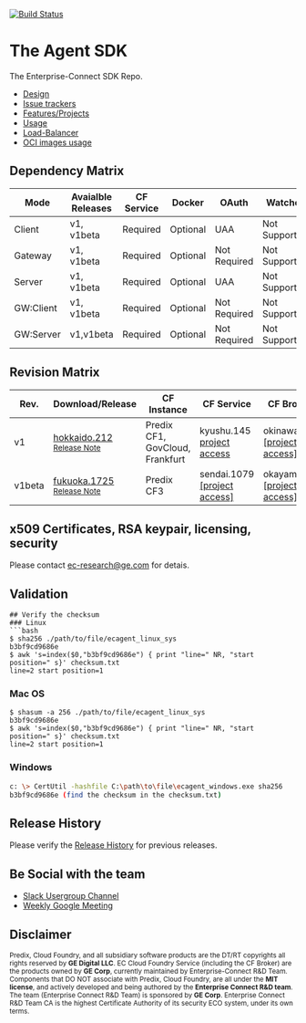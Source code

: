 [![Build Status](https://travis-ci.com/EC-Release/build.svg?branch=v1)](https://travis-ci.com/EC-Release/build)

# The Agent SDK
The Enterprise-Connect SDK Repo.
- [Design](https://github.com/EC-Release/sdk/wiki/EC-Agent)
- [Issue trackers](https://github.com/EC-Release/sdk/issues)
- [Features/Projects](https://github.com/EC-Release/sdk/projects)
- [Usage](https://github.com/EC-Release/sdk/wiki)
- [Load-Balancer](https://github.com/EC-Release/sdk/issues/89)
- [OCI images usage](https://hub.docker.com/r/enterpriseconnect/agent)

## Dependency Matrix
Mode | Avaialble Releases | CF Service | Docker | OAuth | Watcher | Daemon
--- | --- | --- | --- | --- | --- | ---
Client | v1, v1beta | Required | Optional | UAA | Not Supported | Not Supported
Gateway | v1, v1beta | Required | Optional | Not Required | Not Supported | Not Supported
Server | v1, v1beta | Required | Optional | UAA | Not Supported | Not Supported
GW:Client | v1, v1beta | Required | Optional | Not Required | Not Supported | Not Supported
GW:Server | v1,v1beta | Required | Optional | Not Required | Not Supported | Not Supported

## Revision Matrix
Rev. | Download/Release | CF Instance | CF Service | CF Broker | SDK/Plugins | Tools | Build | QA
--- | --- | --- | --- | --- | --- | --- | --- | ---
v1 | [hokkaido.212](https://github.com/EC-Release/sdk/tree/v1.hokkaido.212/dist)<br /><sup>[Release Note](https://github.com/EC-Release/sdk/releases/tag/v1.hokkaido.212)</sup> | Predix CF1, GovCloud, Frankfurt | kyushu.145 [project access](https://github.build.ge.com/EC-Release/ec-service/tree/v1.kyushu.145) | okinawa.8 [[project access]](https://github.build.ge.com/EC-Release/ec-predix-service-broker/tree/v1.okinawa.8) | [v1.hokkaido.212](https://github.com/EC-Release/sdk/tree/v1.hokkaido.212/plugins) | [Cloud Foundry Only](https://i.ci.build.ge.com/rtc5ryln/ci/job/EC-Release/job/EC%20Phase%20II%20Automation/) | [Gitlab-CI](https://gitlab.com/digital-fo/connectivity/EC-Release/platform-agnostic/agent/pipelines) | [Integration](http://localhost:8080/job/EC/job/QA/)
v1beta | [fukuoka.1725](https://github.com/EC-Release/sdk/tree/v1beta.fukuoka.1725/dist)<br /><sup>[Release Note](https://github.com/EC-Release/sdk/releases/tag/v1beta.fukuoka.1724)</sup> | Predix CF3 | sendai.1079 [[project access]](https://github.build.ge.com/EC-Release/ec-service/tree/v1beta.sendai.1079) | okayama.49 [[project access]](https://github.build.ge.com/EC-Release/ec-predix-service-broker/tree/v1beta.okayama.49) | [v1beta.fukuoka.1725](https://github.com/EC-Release/sdk/tree/v1beta.fukuoka.1725/plugins) | xcalrii@[v2beta.detroit.80](http://xcalr.apps.ge.com/v2beta/swagger-ui.html) | [Gitlab-CI](https://gitlab.com/digital-fo/connectivity/EC-Release/platform-agnostic/agent/pipelines) | [Integration](http://localhost:8080/job/EC/job/QA/)

## x509 Certificates, RSA keypair, licensing, security
Please contact ec-research@ge.com for detais.

## Validation
```
## Verify the checksum
### Linux
```bash
$ sha256 ./path/to/file/ecagent_linux_sys
b3bf9cd9686e
$ awk 's=index($0,"b3bf9cd9686e") { print "line=" NR, "start position=" s}' checksum.txt
line=2 start position=1
```
### Mac OS
```
$ shasum -a 256 ./path/to/file/ecagent_linux_sys
b3bf9cd9686e
$ awk 's=index($0,"b3bf9cd9686e") { print "line=" NR, "start position=" s}' checksum.txt
line=2 start position=1
```
### Windows
```bash
c: \> CertUtil -hashfile C:\path\to\file\ecagent_windows.exe sha256
b3bf9cd9686e (find the checksum in the checksum.txt)
```

## Release History
Please verify the [Release History](https://github.com/EC-Release/sdk/releases) for previous releases.

## Be Social with the team
* [Slack Usergroup Channel](https://enterprisecon-j2w6229.slack.com)
* [Weekly Google Meeting](https://meet.google.com/xum-iykj-agp)

## Disclaimer
<sup>Predix, Cloud Foundry, and all subsidiary software products are the DT/RT copyrights all rights reserved by **GE Digital LLC**. EC Cloud Foundry Service (including the CF Broker) are the products owned by **GE Corp**, currently maintained by Enterprise-Connect R&D Team. Components that DO NOT associate with Predix, Cloud Foundry, are all under the **MIT license**, and actively developed and being authored by the **Enterprise Connect R&D team**. The team (Enterprise Connect R&D Team) is sponsored by **GE Corp**. Enterprise Connect R&D Team CA is the highest Certificate Authority of its security ECO system, under its own terms.</sup>
